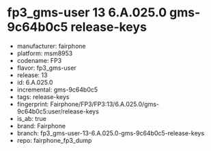 # fp3_gms-user 13 6.A.025.0 gms-9c64b0c5 release-keys
- manufacturer: fairphone
- platform: msm8953
- codename: FP3
- flavor: fp3_gms-user
- release: 13
- id: 6.A.025.0
- incremental: gms-9c64b0c5
- tags: release-keys
- fingerprint: Fairphone/FP3/FP3:13/6.A.025.0/gms-9c64b0c5:user/release-keys
- is_ab: true
- brand: Fairphone
- branch: fp3_gms-user-13-6.A.025.0-gms-9c64b0c5-release-keys
- repo: fairphone_fp3_dump
